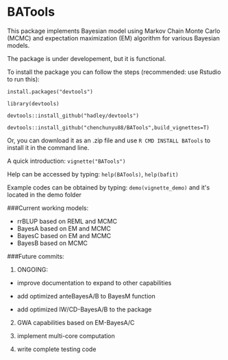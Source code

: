 # BATools

This package implements Bayesian model using  Markov Chain Monte Carlo (MCMC) and expectation maximization (EM) algorithm for various Bayesian models.

The package is under developement, but it is functional.

To install the package you can follow the 
steps (recommended: use Rstudio to run this): 

`install.packages("devtools")` 

`library(devtools)` 

`devtools::install_github("hadley/devtools")` 

`devtools::install_github("chenchunyu88/BATools",build_vignettes=T)`

Or, you can download it as an .zip file and use `R CMD INSTALL BATools` to install it in the command line.

A quick introduction: `vignette("BATools")`

Help can be accessed by typing: `help(BATools)`, `help(bafit)`

Example codes can be obtained by typing: `demo(vignette_demo)` and it's located in the demo folder

###Current working models:
- rrBLUP based on REML and MCMC
- BayesA based on EM and MCMC
- BayesC based on EM and MCMC
- BayesB based on MCMC

###Future commits:
1) ONGOING: 

- improve documentation to expand to other capabilities

- add optimized anteBayesA/B to BayesM function

- add optimized IW/CD-BayesA/B to the package

2) GWA capabilities based on EM-BayesA/C

3) implement multi-core computation

4) write complete testing code



